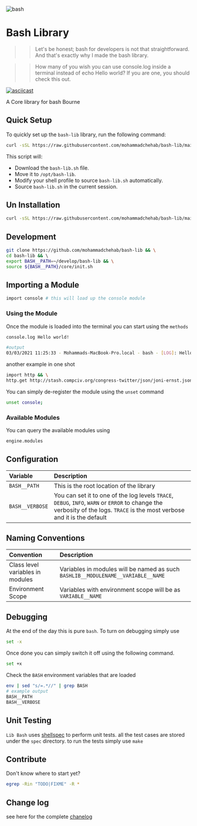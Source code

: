 
![bash](./assets/bash.png)

#  Bash Library

>> Let's be honest; bash for developers is not that straightforward. And that's exactly why I made the bash library.

>>How many of you wish you can use console.log inside a terminal instead of echo Hello world? If you are one, you should check this out.

[![asciicast](https://asciinema.org/a/xsWFcHG0hrFnKAvhrubClsq6n.svg)](https://asciinema.org/a/xsWFcHG0hrFnKAvhrubClsq6n)



A  Core library for bash Bourne

## Quick Setup

To quickly set up the `bash-lib` library, run the following command:

```bash
curl -sSL https://raw.githubusercontent.com/mohammadchehab/bash-lib/main/install.sh -o /tmp/install.sh && bash /tmp/install.sh
```

This script will:
- Download the `bash-lib.sh` file.
- Move it to `/opt/bash-lib`.
- Modify your shell profile to source `bash-lib.sh` automatically.
- Source `bash-lib.sh` in the current session.

## Un Installation

```bash
curl -sSL https://raw.githubusercontent.com/mohammadchehab/bash-lib/main/install.sh -o /tmp/install.sh && bash /tmp/install.sh uninstall
```


## Development

```bash
git clone https://github.com/mohammadchehab/bash-lib && \
cd bash-lib && \ 
export BASH__PATH=~/develop/bash-lib && \
source ${BASH__PATH}/core/init.sh
```



## Importing a Module

```bash
import console # this will load up the console module
```

### Using the Module


Once the module is loaded into the terminal you can start using the `methods`

```bash
console.log Hello world!

#output
03/03/2021 11:25:33 - Mohammads-MacBook-Pro.local - bash - [LOG]: Hello world!
```

another example in one shot

```bash
import http && \
http.get http://stash.compciv.org/congress-twitter/json/joni-ernst.json
```

You can simply de-register the module using the `unset` command

```bash
unset console;
```

### Available Modules

You can query the available modules using

```bash
engine.modules
```


## Configuration


| Variable | Description |
|:--- | :--- |
| `BASH__PATH`| This is the root location of the library |
| `BASH__VERBOSE`| You can set it to one of the log levels `TRACE`, `DEBUG`, `INFO`, `WARN` or `ERROR` to change the verbosity of the logs. `TRACE` is the most verbose and it is the default  |


## Naming Conventions


| Convention | Description |
|:--- | :--- |
|Class level variables in modules| Variables in modules will be named as such `BASHLIB__MODULENAME__VARIABLE__NAME` |
|Environment Scope| Variables with environment scope will be as `VARIABLE__NAME` |


## Debugging

At the end of the day this is pure `bash`. To turn on debugging simply use

```bash
set -x
```

Once done you can simply switch it off using the following command.

```bash
set +x
```

Check the `BASH` environment variables that are loaded

```bash
env | sed "s/=.*//" | grep BASH
# example output
BASH__PATH
BASH__VERBOSE
```

## Unit Testing

`Lib Bash` uses [shellspec](https://github.com/shellspec/shellspec) to perform unit tests.
all the test cases are stored under the `spec` directory. to run the tests simply use `make`

## Contribute

Don't know where to start yet?

```bash
egrep -Rin "TODO|FIXME" -R *
```

## Change log
see here for the complete [chanelog](CHANGELOG.md)
